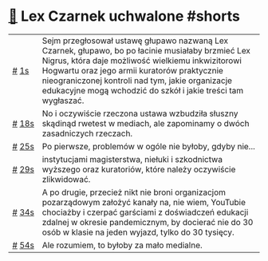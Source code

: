 # [🔗](https://www.youtube.com/watch?v=aZPu051caJk) Lex Czarnek uchwalone #shorts

<table>
    <tr id="t1">
        <td><a href="#t1">#</a>&nbsp;<a href="https://www.youtube.com/watch?v=aZPu051caJk&t=1">1s</a></td>
        <td>Sejm przegłosował ustawę głupawo nazwaną Lex Czarnek, głupawo, bo po łacinie musiałaby brzmieć Lex Nigrus, która daje możliwość wielkiemu inkwizitorowi Hogwartu oraz jego armii kuratorów praktycznie nieograniczonej kontroli nad tym, jakie organizacje edukacyjne mogą wchodzić do szkół i jakie treści tam wygłaszać.</td>
    </tr>
    <tr id="t18">
        <td><a href="#t18">#</a>&nbsp;<a href="https://www.youtube.com/watch?v=aZPu051caJk&t=18">18s</a></td>
        <td>No i oczywiście rzeczona ustawa wzbudziła słuszny skądinąd rwetest w mediach, ale zapominamy o dwóch zasadniczych rzeczach.</td>
    </tr>
    <tr id="t25">
        <td><a href="#t25">#</a>&nbsp;<a href="https://www.youtube.com/watch?v=aZPu051caJk&t=25">25s</a></td>
        <td>Po pierwsze, problemów w ogóle nie byłoby, gdyby nie...</td>
    </tr>
    <tr id="t29">
        <td><a href="#t29">#</a>&nbsp;<a href="https://www.youtube.com/watch?v=aZPu051caJk&t=29">29s</a></td>
        <td>instytucjami magisterstwa, niełuki i szkodnictwa wyższego oraz kuratoriów, które należy oczywiście zlikwidować.</td>
    </tr>
    <tr id="t34">
        <td><a href="#t34">#</a>&nbsp;<a href="https://www.youtube.com/watch?v=aZPu051caJk&t=34">34s</a></td>
        <td>A po drugie, przecież nikt nie broni organizacjom pozarządowym założyć kanały na, nie wiem, YouTubie chociażby i czerpać garściami z doświadczeń edukacji zdalnej w okresie pandemicznym, by docierać nie do 30 osób w klasie na jeden wyjazd, tylko do 30 tysięcy.</td>
    </tr>
    <tr id="t54">
        <td><a href="#t54">#</a>&nbsp;<a href="https://www.youtube.com/watch?v=aZPu051caJk&t=54">54s</a></td>
        <td>Ale rozumiem, to byłoby za mało medialne.</td>
    </tr>
</table>